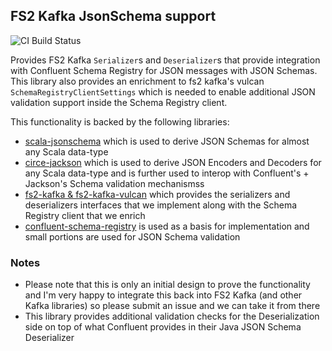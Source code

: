## FS2 Kafka JsonSchema support ##

![CI Build Status](https://github.com/kaizen-solutions/fs2-kafka-jsonschema-support/actions/workflows/scala.yml/badge.svg)

Provides FS2 Kafka `Serializer`s and `Deserializer`s that provide integration with Confluent Schema Registry for JSON messages with JSON Schemas. 
This library also provides an enrichment to fs2 kafka's vulcan `SchemaRegistryClientSettings` which is needed to enable additional JSON validation support 
inside the Schema Registry client. 

This functionality is backed by the following libraries:
- [scala-jsonschema](https://github.com/andyglow/scala-jsonschema) which is used to derive JSON Schemas for almost any Scala data-type
- [circe-jackson](https://github.com/circe/circe-jackson) which is used to derive JSON Encoders and Decoders for any Scala data-type and is further used to interop with Confluent's + Jackson's Schema validation mechanismss
- [fs2-kafka & fs2-kafka-vulcan](https://github.com/fd4s/fs2-kafka) which provides the serializers and deserializers interfaces that we implement along with the Schema Registry client that we enrich
- [confluent-schema-registry](https://github.com/confluentinc/schema-registry) is used as a basis for implementation and small portions are used for JSON Schema validation

### Notes ###
- Please note that this is only an initial design to prove the functionality and I'm very happy to integrate this back into FS2 Kafka (and other Kafka libraries) so please submit an issue and we can take it from there
- This library provides additional validation checks for the Deserialization side on top of what Confluent provides in their Java JSON Schema Deserializer
